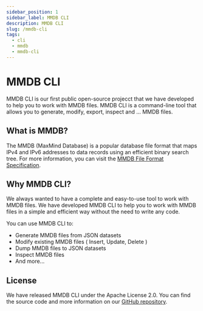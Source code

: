 ```yaml
---
sidebar_position: 1
sidebar_label: MMDB CLI
description: MMDB CLI
slug: /mmdb-cli
tags:
  - cli
  - mmdb
  - mmdb-cli
---
```


# MMDB CLI

MMDB CLI is our first public open-source projecct that we have developed to help you to work with MMDB files. MMDB CLI is a command-line tool that allows you to generate, modify, export, inspect and ... MMDB files.

## What is MMDB?

The MMDB (MaxMind Database) is a popular database file format that maps IPv4 and IPv6 addresses to data records using an efficient binary search tree. For more information, you can visit the [MMDB File Format Specification](https://maxmind.github.io/MaxMind-DB/).

## Why MMDB CLI?

We always wanted to have a complete and easy-to-use tool to work with MMDB files. We have developed MMDB CLI to help you to work with MMDB files in a simple and efficient way without the need to write any code.

You can use MMDB CLI to:

- Generate MMDB files from JSON datasets
- Modify existing MMDB files ( Insert, Update, Delete )
- Dump MMDB files to JSON datasets
- Inspect MMDB files
- And more...

## License

We have released MMDB CLI under the Apache License 2.0. You can find the source code and more information on our [GitHub repository](https://github.com/InfraZ/mmdb-cli).
